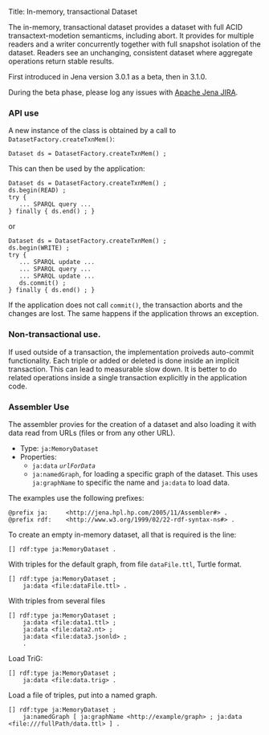 Title: In-memory, transactional Dataset

The in-memory, transactional dataset provides a dataset with full ACID
transactext-modetion semanticms, including abort. It provides for multiple
readers and a writer concurrently together with full snapshot isolation of
the dataset.  Readers see an unchanging, consistent dataset where aggregate
operations return stable results.

First introduced in Jena version 3.0.1 as a beta, then in 3.1.0.

During the beta phase, please log any issues with [Apache Jena JIRA](https://issues.apache.org/jira/issues/?jql=project%20%3D%20JENA%20ORDER%20BY%20key%20DESC%2C%20priority%20DESC).

### API use

A new instance of the class is obtained by a call to `DatasetFactory.createTxnMem()`:

    Dataset ds = DatasetFactory.createTxnMem() ;

This can then be used by the application:

    Dataset ds = DatasetFactory.createTxnMem() ;
    ds.begin(READ) ;
    try {
       ... SPARQL query ...
    } finally { ds.end() ; }

or

    Dataset ds = DatasetFactory.createTxnMem() ;
    ds.begin(WRITE) ;
    try {
       ... SPARQL update ...
       ... SPARQL query ...
       ... SPARQL update ...
       ds.commit() ;
    } finally { ds.end() ; }

If the application does not call `commit()`, the transaction aborts and the
changes are lost. The same happens if the application throws an exception.

### Non-transactional use.

If used outside of a transaction, the implementation proiveds auto-commit
functionality. Each triple or added or deleted is done inside an implicit
transaction. This can lead to measurable slow down. It is better to do
related operations inside a single transaction explicitly in the
application code.

### Assembler Use

The assembler provies for the creation of a dataset and also loading it
with data read from URLs (files or from any other URL).

-    Type: `ja:MemoryDataset`
-    Properties:
     - `ja:data` <i>`urlForData`</i>
     -  `ja:namedGraph`, for loading a specific graph of the dataset.
        This uses `ja:graphName` to specific the name and `ja:data` to load data.

The examples use the following prefixes:

    @prefix ja:     <http://jena.hpl.hp.com/2005/11/Assembler#> .
    @prefix rdf:    <http://www.w3.org/1999/02/22-rdf-syntax-ns#> .

To create an empty in-memory dataset, all that is required is the line:

    [] rdf:type ja:MemoryDataset .

With triples for the default graph, from file `dataFile.ttl`, Turtle format.

    [] rdf:type ja:MemoryDataset ;
        ja:data <file:dataFile.ttl> .

With triples from several files

    [] rdf:type ja:MemoryDataset ;
        ja:data <file:data1.ttl> ;
        ja:data <file:data2.nt> ;
        ja:data <file:data3.jsonld> ;
        .

Load TriG:

    [] rdf:type ja:MemoryDataset ;
        ja:data <file:data.trig> .

Load a file of triples, put into a named graph.

    [] rdf:type ja:MemoryDataset ;
        ja:namedGraph [ ja:graphName <http://example/graph> ; ja:data <file:///fullPath/data.ttl> ] .
